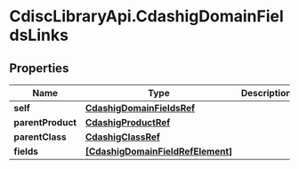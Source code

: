 # CdiscLibraryApi.CdashigDomainFieldsLinks

## Properties

Name | Type | Description | Notes
------------ | ------------- | ------------- | -------------
**self** | [**CdashigDomainFieldsRef**](CdashigDomainFieldsRef.md) |  | [optional] 
**parentProduct** | [**CdashigProductRef**](CdashigProductRef.md) |  | [optional] 
**parentClass** | [**CdashigClassRef**](CdashigClassRef.md) |  | [optional] 
**fields** | [**[CdashigDomainFieldRefElement]**](CdashigDomainFieldRefElement.md) |  | [optional] 


